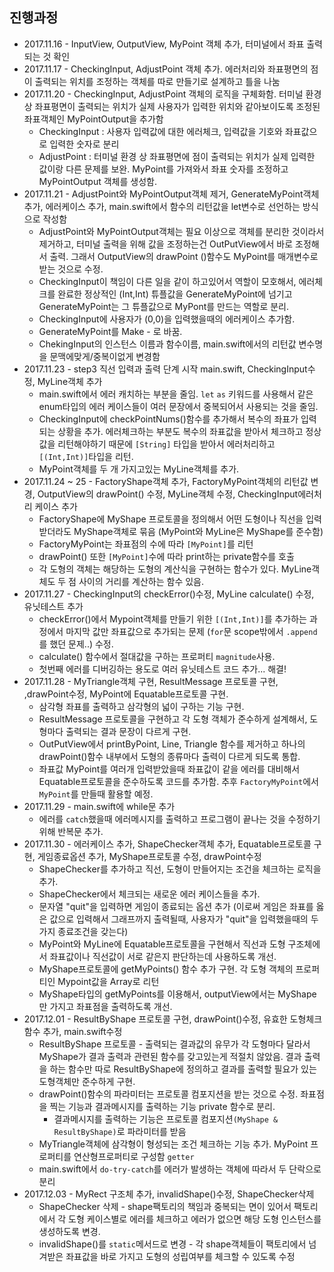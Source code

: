 ## 진행과정

- 2017.11.16 - InputView, OutputView, MyPoint 객체 추가, 터미널에서 좌표 출력되는 것 확인
- 2017.11.17 - CheckingInput, AdjustPoint 객체 추가. 에러처리와 좌표평면의 점이 출력되는 위치를 조정하는 객체를 따로 만들기로 설계하고 틀을 나눔
- 2017.11.20 - CheckingInput, AdjustPoint 객체의 로직을 구체화함. 터미널 환경 상 좌표평면이 출력되는 위치가 실제 사용자가 입력한 위치와 같아보이도록 조정된 좌표객체인 MyPointOutput을 추가함
    - CheckingInput : 사용자 입력값에 대한 에러체크, 입력값을 기호와 좌표값으로 입력한 숫자로 분리
    - AdjustPoint : 터미널 환경 상 좌표평면에 점이 출력되는 위치가 실제 입력한 값이랑 다른 문제를 보완. MyPoint를 가져와서 좌표 숫자를 조정하고 MyPointOutput 객체를 생성함.
- 2017.11.21 - AdjustPoint와 MyPointOutput객체 제거, GenerateMyPoint객체 추가, 에러케이스 추가, main.swift에서 함수의 리턴값을 let변수로 선언하는 방식으로 작성함
    - AdjustPoint와 MyPointOutput객체는 필요 이상으로 객체를 분리한 것이라서 제거하고, 터미널 출력을 위해 값을 조정하는건 OutPutView에서 바로 조정해서 출력. 그래서 OutputView의 drawPoint ()함수도 MyPoint를 매개변수로 받는 것으로 수정.
    - CheckingInput이 책임이 다른 일을 같이 하고있어서 역할이 모호해서, 에러체크를 완료한 정상적인 (Int,Int) 튜플값을 GenerateMyPoint에 넘기고 GenerateMyPoint는 그 튜플값으로 MyPont를 만드는 역할로 분리.
    - CheckingInput에 사용자가 (0,0)을 입력했을때의 에러케이스 추가함.
    - GenerateMyPoint를 Make - 로 바꿈.
    - ChekingInput의 인스턴스 이름과 함수이름, main.swift에서의 리턴값 변수명을 문맥에맞게/중복이없게 변경함
- 2017.11.23 - step3 직선 입력과 출력 단계 시작 main.swift, CheckingInput수정, MyLine객체 추가
    - main.swift에서 에러 캐치하는 부분을 줄임. `let` `as` 키워드를 사용해서 같은 enum타입의 에러 케이스들이 여러 문장에서 중복되어서 사용되는 것을 줄임.
    - CheckingInput에 checkPointNums()함수를 추가해서 복수의 좌표가 입력되는 상황을 추가. 에러체크하는 부분도 복수의 좌표값을 받아서 체크하고 정상값을 리턴해야하기 때문에 `[String]` 타입을 받아서 에러처리하고 `[(Int,Int)]`타입을 리턴.
    - MyPoint객체를 두 개 가지고있는 MyLine객체를 추가.
- 2017.11.24 ~ 25 - FactoryShape객체 추가, FactoryMyPoint객체의 리턴값 변경, OutputView의 drawPoint() 수정, MyLine객체 수정, CheckingInput에러처리 케이스 추가
    - FactoryShape에 MyShape 프로토콜을 정의해서 어떤 도형이나 직선을 입력받더라도 MyShape객체로 묶음 (MyPoint와 MyLine은 MyShape를 준수함)
    - FactoryMyPoint는 좌표점의 수에 따라 `[MyPoint]`를 리턴
    - drawPoint() 또한 `[MyPoint]`수에 따라 print하는 private함수를 호출
    - 각 도형의 객체는 해당하는 도형의 계산식을 구현하는 함수가 있다. MyLine객체도 두 점 사이의 거리를 계산하는 함수 있음.
- 2017.11.27 - CheckingInput의 checkError()수정, MyLine calculate() 수정, 유닛테스트 추가
    - checkError()에서 Mypoint객체를 만들기 위한 `[(Int,Int)]`를 추가하는 과정에서 마지막 값만 좌표값으로 추가되는 문제 (`for`문 scope밖에서 `.append`를 했던 문제..) 수정.
    - calculate() 함수에서 절대값을 구하는 프로퍼티 `magnitude`사용.
    - 첫번째 에러를 디버깅하는 용도로 여러 유닛테스트 코드 추가... 해결!
- 2017.11.28 - MyTriangle객체 구현, ResultMessage 프로토콜 구현, ,drawPoint수정, MyPoint에 Equatable프로토콜 구현.
  - 삼각형 좌표를 출력하고 삼각형의 넓이 구하는 기능 구현.
  - ResultMessage 프로토콜을 구현하고 각 도형 객체가 준수하게 설계해서, 도형마다 출력되는 결과 문장이 다르게 구현.
  - OutPutView에서 printByPoint, Line, Triangle 함수를 제거하고 하나의 drawPoint()함수 내부에서 도형의 종류마다 출력이 다르게 되도록 통합.
  - 좌표값 MyPoint를 여러개 입력받았을때 좌표값이 같을 에러를 대비해서 Equatable프로토콜을 준수하도록 코드를 추가함. 추후 `FactoryMyPoint`에서 `MyPoint`를 만들때 활용할 예정.
- 2017.11.29 - main.swift에 while문 추가
  - 에러를 `catch`했을때 에러메시지를 출력하고 프로그램이 끝나는 것을 수정하기위해 반복문 추가.
- 2017.11.30 - 에러케이스 추가, ShapeChecker객체 추가, Equatable프로토콜 구현, 게임종료옵션 추가, MyShape프로토콜 수정, drawPoint수정
    - ShapeChecker를 추가하고 직선, 도형이 만들어지는 조건을 체크하는 로직을 추가.
    - ShapeChecker에서 체크되는 새로운 에러 케이스들을 추가.
    - 문자열 "quit"을 입력하면 게임이 종료되는 옵션 추가 (이로써 게임은 좌표를 옳은 값으로 입력해서 그래프까지 출력될때, 사용자가 "quit"을 입력했을때의 두 가지 종료조건을 갖는다)
    - MyPoint와 MyLine에 Equatable프로토콜을 구현해서 직선과 도형 구조체에서 좌표값이나 직선값이 서로 같은지 판단하는데 사용하도록 개선.
    - MyShape프로토콜에 getMyPoints() 함수 추가 구현. 각 도형 객체의 프로퍼티인 Mypoint값을 Array로 리턴
    - MyShape타입의 getMyPoints를 이용해서, outputView에서는 MyShape만 가지고 좌표점을 출력하도록 개선.  
- 2017.12.01 - ResultByShape 프로토콜 구현, drawPoint()수정, 유효한 도형체크 함수 추가, main.swift수정
    - ResultByShape 프로토콜 - 출력되는 결과값의 유무가 각 도형마다 달라서 MyShape가 결과 출력과 관련된 함수를 갖고있는게 적절치 않았음. 결과 출력을 하는 함수만 따로 ResultByShape에 정의하고 결과를 출력할 필요가 있는 도형객체만 준수하게 구현.
    - drawPoint()함수의 파라미터는 프로토콜 컴포지션을 받는 것으로 수정. 좌표점을 찍는 기능과 결과메시지를 출력하는 기능 private 함수로 분리. 
        - 결과메시지를 출력하는 기능은 프로토콜 컴포지션`(MyShape & ResultByShape)`로 파라미터를 받음 
    - MyTriangle객체에 삼각형이 형성되는 조건 체크하는 기능 추가. MyPoint 프로퍼티를 연산형프로퍼티로 구성함 `getter`
    - main.swift에서 `do-try-catch`를 에러가 발생하는 객체에 따라서 두 단락으로 분리
- 2017.12.03 - MyRect 구조체 추가, invalidShape()수정, ShapeChecker삭제
    - ShapeChecker 삭제 - shape팩토리의 책임과 중복되는 면이 있어서 팩토리에서 각 도형 케이스별로 에러를 체크하고 에러가 없으면 해당 도형 인스턴스를 생성하도록 변경. 
    - invalidShape()를 `static`메서드로 변경 - 각 shape객체들이 팩토리에서 넘겨받은 좌표값을 바로 가지고 도형의 성립여부를 체크할 수 있도록 수정


